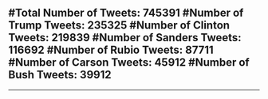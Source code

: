#Total Number of Tweets: 745391 
#Number of Trump Tweets: 235325
#Number of Clinton Tweets: 219839
#Number of Sanders Tweets: 116692
#Number of Rubio Tweets: 87711
#Number of Carson Tweets: 45912
#Number of Bush Tweets: 39912
---
---
